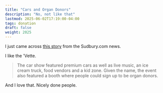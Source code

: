 ```yaml
---
title: "Cars and Organ Donors"
description: "No, not like that"
lastmod: 2025-06-02T17:19:00-04:00
tags: donation
draft: false
weight: 2025
---
```

I just came across [this story](https://www.sudbury.com/local-news/second-cruisin-for-organ-donors-gets-bigger-and-better-10746081) from the
Sudbury.com news.

I like the 'Vette. 

>   The car show featured premium cars as well as live music, an ice cream truck,
>   food vendors and a kid zone. Given the name, the event also featured a booth
>   where people could sign up to be organ donors.

And I love that. Nicely done people.
